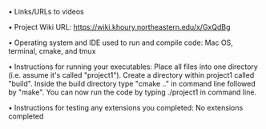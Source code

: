 • Links/URLs to videos

• Project Wiki URL: https://wiki.khoury.northeastern.edu/x/GxQdBg

• Operating system and IDE used to run and compile code: Mac OS, terminal, cmake, and tmux

• Instructions for running your executables: Place all files into one directory (i.e. assume it's called "project1"). Create a directory within project1 called "build". Inside the build directory type "cmake .." in command line followed by "make". You can now run the code by typing ./project1 in command line.

• Instructions for testing any extensions you completed: No extensions completed
